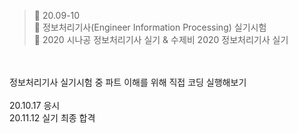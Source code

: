 ﻿> 👑 20.09-10<br>
> 🎁 정보처리기사(Engineer Information Processing) 실기시험<br>
> 🧩 2020 시나공 정보처리기사 실기 & 수제비 2020 정보처리기사 실기<br>

<br>
<br>
정보처리기사 실기시험 중  파트 이해를 위해 직접 코딩 실행해보기<br>
<br>
20.10.17 응시<br>
20.11.12 실기 최종 합격<br>

